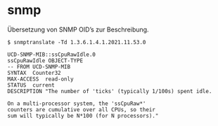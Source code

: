 # snmp

Übersetzung von SNMP OID’s zur Beschreibung.

	$ snmptranslate -Td 1.3.6.1.4.1.2021.11.53.0

	UCD-SNMP-MIB::ssCpuRawIdle.0
	ssCpuRawIdle OBJECT-TYPE
	-- FROM UCD-SNMP-MIB
	SYNTAX  Counter32
	MAX-ACCESS  read-only
	STATUS  current
	DESCRIPTION "The number of 'ticks' (typically 1/100s) spent idle.
	
	On a multi-processor system, the 'ssCpuRaw*'
	counters are cumulative over all CPUs, so their
	sum will typically be N*100 (for N processors)."
